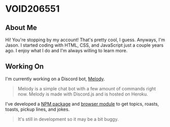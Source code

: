 # VOID206551

## About Me
Hi! You're stopping by my account! That's pretty cool, I guess. Anyways, I'm Jason. I started coding with HTML, CSS, and JavaScript just a couple years ago. I enjoy what I do and I'm always willing to learn more. 

## Working On
I'm currently working on a Discord bot, [Melody](https://melody.void206551.dev). 
 > Melody is a simple chat bot with a few amount of commands right now. Melody is made with Discord.js and is hosted on Heroku.
 
 I've developed a [NPM package](https://void206551.dev/projects/fun-responses) and [browser module](https://github.com/void206551/fun-responses-browser) to get topics, roasts, toasts, pickup lines, and jokes. 
 > It's still in development so it may be a bit buggy. 
